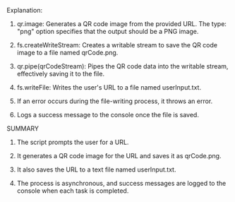 Explanation:
1. qr.image: Generates a QR code image from the provided URL. The type: "png" option specifies that the output should be a PNG image.

2. fs.createWriteStream: Creates a writable stream to save the QR code image to a file named qrCode.png.

3. qr.pipe(qrCodeStream): Pipes the QR code data into the writable stream, effectively saving it to the file.

4. fs.writeFile: Writes the user's URL to a file named userInput.txt.

5. If an error occurs during the file-writing process, it throws an error.

6. Logs a success message to the console once the file is saved.

SUMMARY
1. The script prompts the user for a URL.

2. It generates a QR code image for the URL and saves it as qrCode.png.

3. It also saves the URL to a text file named userInput.txt.

4. The process is asynchronous, and success messages are logged to the console when each task is completed.
